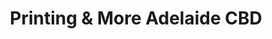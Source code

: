 ---
title: "Printing & More Adelaide CBD"
url: /adelaide/printing-und-more-adelaide-cbd/
shop: Kopieren
---